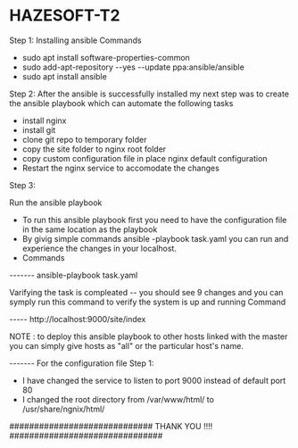 # HAZESOFT-T2

Step 1: 
Installing ansible 
Commands
- sudo apt install software-properties-common
- sudo add-apt-repository --yes --update ppa:ansible/ansible
- sudo apt install ansible

Step 2:
After the ansible is successfully installed my next step was to create the ansible playbook which can automate the following tasks
- install nginx
- install git
- clone git repo to temporary folder
- copy the site folder to nginx root folder
- copy custom configuration file in place nginx default configuration
- Restart the nginx service to accomodate the changes

Step 3:

Run the ansible playbook
- To run this ansible playbook first you need to have the configuration file in the same location as the playbook  
- By givig simple commands ansible -playbook task.yaml you can run and experience the changes in your localhost.
- Commands

------- ansible-playbook task.yaml



Varifying the task is compleated 
-- you should see 9 changes and you can symply run this command to verify the system is up and running
Command

----- http://localhost:9000/site/index




NOTE : to deploy this ansible playbook to other hosts linked with the master you can simply give hosts as "all" or the particular host's name.




------- For the configuration file
Step 1:
- I have changed the service to listen to port 9000 instead of default port 80
- I changed the root directory from /var/www/html/ to /usr/share/ngnix/html/



############################# THANK YOU !!!! ###############################
